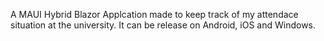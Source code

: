 A MAUI Hybrid Blazor Applcation made to keep track of my attendace situation at the university.
It can be release on Android, iOS and Windows.
